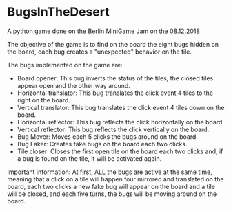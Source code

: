 # BugsInTheDesert
A python game done on the Berlin MiniGame Jam on the 08.12.2018

The objective of the game is to find on the board the eight bugs hidden on the board,
each bug creates a "unexpected" behavior on the tile.

The bugs implemented on the game are:
- Board opener: This bug inverts the status of the tiles, the closed tiles appear open and the other way around.
- Horizontal translator: This bug translates the click event 4 tiles to the right on the board.
- Vertical translator: This bug translates the click event 4 tiles down on the board.
- Horizontal reflector: This bug reflects the click horizontally on the board.
- Vertical reflector: This bug reflects the click vertically on the board.
- Bug Mover: Moves each 5 clicks the bugs around on the board.
- Bug Faker: Creates fake bugs on the board each two clicks.
- Tile closer: Closes the first open tile on the board each two clicks and, if a bug is found on the tile, it will be activated again.

Important information:
At first, ALL the bugs are active at the same time, meaning that a click on a tile will happen four mirrored and
translated on the board, each two clicks a new fake bug will appear on the board and a tile will be closed, and each
five turns, the bugs will be moving around on the board.